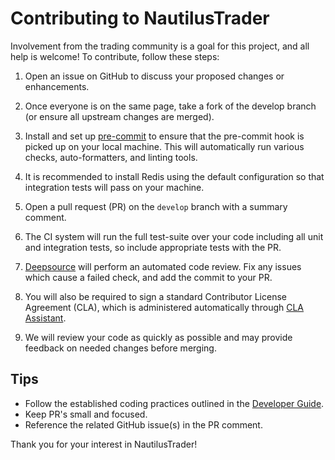 # Contributing to NautilusTrader

Involvement from the trading community is a goal for this project, and all help is welcome!
To contribute, follow these steps:

1. Open an issue on GitHub to discuss your proposed changes or enhancements.

2. Once everyone is on the same page, take a fork of the develop branch (or ensure all upstream changes are merged).

3. Install and set up [pre-commit](https://pre-commit.com/) to ensure that the pre-commit hook is picked up on your local machine. This will automatically run various checks, auto-formatters, and linting tools.

4. It is recommended to install Redis using the default configuration so that integration tests will pass on your machine.

5. Open a pull request (PR) on the `develop` branch with a summary comment.

6. The CI system will run the full test-suite over your code including all unit and integration tests, so include appropriate tests
  with the PR.

7. [Deepsource](https://deepsource.io) will perform an automated code review.
  Fix any issues which cause a failed check, and add the commit to your PR.

8. You will also be required to sign a standard Contributor License Agreement (CLA), which is administered automatically through [CLA Assistant](https://cla-assistant.io/).

9. We will review your code as quickly as possible and may provide feedback on needed changes before merging.

## Tips

- Follow the established coding practices outlined in the [Developer Guide](https://nautilustrader.io/docs/developer_guide/index.html).
- Keep PR's small and focused.
- Reference the related GitHub issue(s) in the PR comment.

Thank you for your interest in NautilusTrader!
